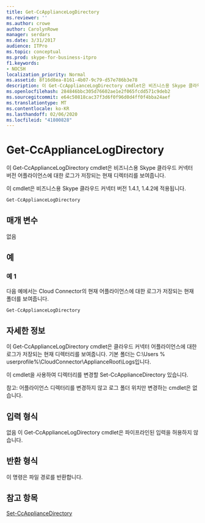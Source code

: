 ```yaml
---
title: Get-CcApplianceLogDirectory
ms.reviewer: ''
ms.author: crowe
author: CarolynRowe
manager: serdars
ms.date: 3/31/2017
audience: ITPro
ms.topic: conceptual
ms.prod: skype-for-business-itpro
f1.keywords:
- NOCSH
localization_priority: Normal
ms.assetid: 8f16d8ea-8161-4b07-9c79-d57e786b3e78
description: 이 Get-CcApplianceLogDirectory cmdlet은 비즈니스용 Skype 클라우드 커넥터 버전 어플라이언스에 대한 로그가 저장되는 현재 디렉터리를 보여줍니다.
ms.openlocfilehash: 284846bbc305d76602ae1e2f065fcdd571c9deb2
ms.sourcegitcommit: e64c50818cac37f3d6f0f96d0d4ff0f4bba24aef
ms.translationtype: MT
ms.contentlocale: ko-KR
ms.lasthandoff: 02/06/2020
ms.locfileid: "41800828"
---
```

# <a name="get-ccappliancelogdirectory"></a>Get-CcApplianceLogDirectory
 
이 Get-CcApplianceLogDirectory cmdlet은 비즈니스용 Skype 클라우드 커넥터 버전 어플라이언스에 대한 로그가 저장되는 현재 디렉터리를 보여줍니다.
  
이 cmdlet은 비즈니스용 Skype 클라우드 커넥터 버전 1.4.1, 1.4.2에 적용됩니다.
  
```powershell
Get-CcApplianceLogDirectory
```

## <a name="parameters"></a>매개 변수

없음
  
## <a name="examples"></a>예
<a name="Examples"> </a>

### <a name="example-1"></a>예 1

다음 예에서는 Cloud Connector의 현재 어플라이언스에 대한 로그가 저장되는 현재 폴더를 보여줍니다.
  
```powershell
Get-CcApplianceLogDirectory
```

## <a name="detailed-description"></a>자세한 정보
<a name="DetailedDescription"> </a>

이 Get-CcApplianceLogDirectory cmdlet은 클라우드 커넥터 어플라이언스에 대한 로그가 저장되는 현재 디렉터리를 보여줍니다. 기본 폴더는 C:\Users \% userprofile%\CloudConnector\ApplianceRoot\Logs입니다. 
  
이 cmdlet을 사용하여 디렉터리를 변경할 Set-CcApplianceDirectory 있습니다. 
  
참고: 어플라이언스 디렉터리를 변경하지 않고 로그 폴더 위치만 변경하는 cmdlet은 없습니다.
  
## <a name="input-types"></a>입력 형식
<a name="InputTypes"> </a>

없음 이 Get-CcApplianceLogDirectory cmdlet은 파이프라인된 입력을 허용하지 않습니다.
  
## <a name="return-types"></a>반환 형식
<a name="ReturnTypes"> </a>

이 명령은 파일 경로를 반환합니다.
  
## <a name="see-also"></a>참고 항목
<a name="ReturnTypes"> </a>

[Set-CcApplianceDirectory](set-ccappliancedirectory.md)
  


